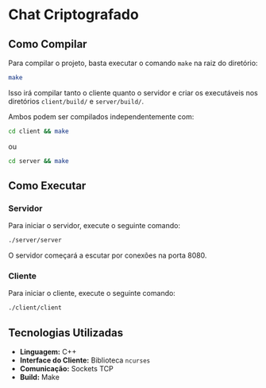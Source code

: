 # Chat Criptografado

## Como Compilar

Para compilar o projeto, basta executar o comando `make` na raiz do diretório:

```sh
make
```

Isso irá compilar tanto o cliente quanto o servidor e criar os executáveis nos diretórios `client/build/` e `server/build/`.

Ambos podem ser compilados independentemente com:
```sh
cd client && make
```
ou
```sh
cd server && make
```

## Como Executar

### Servidor

Para iniciar o servidor, execute o seguinte comando:

```sh
./server/server
```

O servidor começará a escutar por conexões na porta 8080.

### Cliente

Para iniciar o cliente, execute o seguinte comando:

```sh
./client/client
```

## Tecnologias Utilizadas

*   **Linguagem:** C++
*   **Interface do Cliente:** Biblioteca `ncurses`
*   **Comunicação:** Sockets TCP
*   **Build:** Make